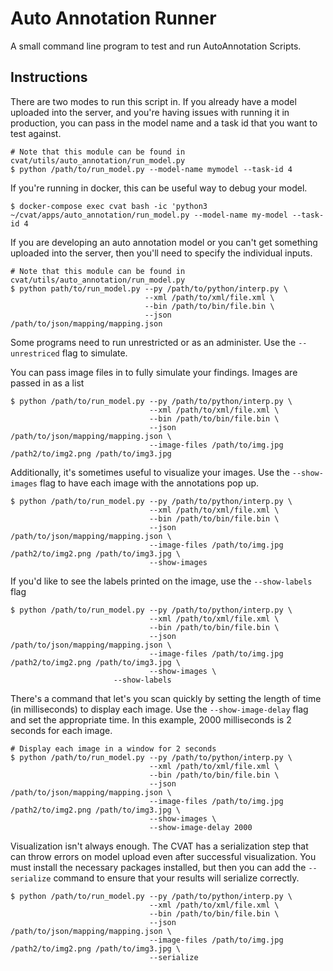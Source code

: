 # Auto Annotation Runner

A small command line program to test and run AutoAnnotation Scripts.

## Instructions

There are two modes to run this script in. If you already have a model uploaded into the server, and you're having 
issues with running it in production, you can pass in the model name and a task id that you want to test against.

```shell
# Note that this module can be found in cvat/utils/auto_annotation/run_model.py
$ python /path/to/run_model.py --model-name mymodel --task-id 4
```

If you're running in docker, this can be useful way to debug your model.

```shell
$ docker-compose exec cvat bash -ic 'python3 ~/cvat/apps/auto_annotation/run_model.py --model-name my-model --task-id 4
```

If you are developing an auto annotation model or you can't get something uploaded into the server, 
then you'll need to specify the individual inputs.

```shell
# Note that this module can be found in cvat/utils/auto_annotation/run_model.py
$ python path/to/run_model.py --py /path/to/python/interp.py \
                              --xml /path/to/xml/file.xml \
                              --bin /path/to/bin/file.bin \
                              --json /path/to/json/mapping/mapping.json
```

Some programs need to run unrestricted or as an administer. Use the `--unrestriced` flag to simulate.

You can pass image files in to fully simulate your findings. Images are passed in as a list

```shell
$ python /path/to/run_model.py --py /path/to/python/interp.py \
                               --xml /path/to/xml/file.xml \
                               --bin /path/to/bin/file.bin \
                               --json /path/to/json/mapping/mapping.json \
                               --image-files /path/to/img.jpg /path2/to/img2.png /path/to/img3.jpg
```

Additionally, it's sometimes useful to visualize your images. 
Use the `--show-images` flag to have each image with the annotations pop up. 

```shell
$ python /path/to/run_model.py --py /path/to/python/interp.py \
                               --xml /path/to/xml/file.xml \
                               --bin /path/to/bin/file.bin \
                               --json /path/to/json/mapping/mapping.json \
                               --image-files /path/to/img.jpg /path2/to/img2.png /path/to/img3.jpg \ 
                               --show-images
```

If you'd like to see the labels printed on the image, use the `--show-labels` flag

```shell
$ python /path/to/run_model.py --py /path/to/python/interp.py \
                               --xml /path/to/xml/file.xml \
                               --bin /path/to/bin/file.bin \
                               --json /path/to/json/mapping/mapping.json \
                               --image-files /path/to/img.jpg /path2/to/img2.png /path/to/img3.jpg \ 
                               --show-images \
		               --show-labels
```

There's a command that let's you scan quickly by setting the length of time (in milliseconds) to display each image. 
Use the `--show-image-delay` flag and set the appropriate time.
In this example, 2000 milliseconds is 2 seconds for each image.

```shell
# Display each image in a window for 2 seconds
$ python /path/to/run_model.py --py /path/to/python/interp.py \
                               --xml /path/to/xml/file.xml \
                               --bin /path/to/bin/file.bin \
                               --json /path/to/json/mapping/mapping.json \
                               --image-files /path/to/img.jpg /path2/to/img2.png /path/to/img3.jpg \
                               --show-images \
                               --show-image-delay 2000
```

Visualization isn't always enough. 
The CVAT has a serialization step that can throw errors on model upload even after successful visualization.
You must install the necessary packages installed, but then you can add the `--serialize` command to ensure that your 
results will serialize correctly.

```shell
$ python /path/to/run_model.py --py /path/to/python/interp.py \
                               --xml /path/to/xml/file.xml \
                               --bin /path/to/bin/file.bin \
                               --json /path/to/json/mapping/mapping.json \
                               --image-files /path/to/img.jpg /path2/to/img2.png /path/to/img3.jpg \
                               --serialize
```
